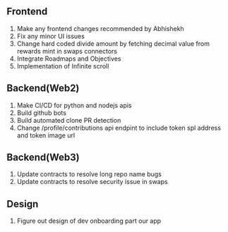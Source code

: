 Frontend
--------------------------------------------
1) Make any frontend changes recommended by Abhishekh
2) Fix any minor UI issues
3) Change hard coded divide amount by fetching decimal value from rewards mint in swaps connectors
4) Integrate Roadmaps and Objectives
5) Implementation of Infinite scroll

Backend(Web2)
---------------------------------------------
1) Make CI/CD for python and nodejs apis
2) Build github bots
3) Build automated clone PR detection
4) Change /profile/contributions api endpint to include token spl address and token image url 

Backend(Web3)
---------------------------------------------
1) Update contracts to resolve long repo name bugs
2) Update contracts to resolve security issue in swaps

Design
---------------------------------------------
1) Figure out design of dev onboarding part our app
